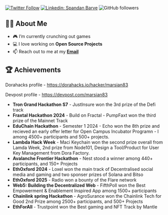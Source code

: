 [![Twitter Follow](https://img.shields.io/badge/follow-%40marsian83-1DA1F2?logo=twitter&style=social)](https://twitter.com/marsian83)
[![Linkedin: Spandan Barve](https://img.shields.io/badge/-Spandan-blue?style=flat-square&logo=Linkedin&logoColor=white&link=https://www.linkedin.com/in/marsian83/)](https://www.linkedin.com/in/marsian83/)
![GitHub followers](https://img.shields.io/github/followers/marsian83?label=Follow&style=social)


 ## 🙋‍♂️ About Me
- 🎮 I’m currently crunching out games
- 💻 I love working on **Open Source Projects**
- 📫 Reach out to me at my **<a href="mailto:spandan567@gmail.com">Email</a>**

## 🏆 Achievements

Dorahacks profile - https://dorahacks.io/hacker/marsian83

Devpost profile - https://devpost.com/marsian83

- **Tron Grand Hackathon S7** - JustInsure won the 3rd prize of the Defi track
- **Fraxtal Hackathon 2024** - Build on Fractal - PumpFaxt won the third prize of the Mainnet Track
- **EduChain Hackathon** - Semester 1 2024 - Echo won the 8th prize and recieved an early offer letter for Open Campus Incubator Programn - I among 4500+ participants and 500+ projects.
- **Lambda Hack Week** - Maci Keychain won the second prize overall from Lamda Week, 2nd prize from Node101, Design a Tool/Product for User Key Management from Dora Factory.
- **Avalanche Frontier Hackathon** - Nest stood a winner among 440+ participants, and 150+ Projects
- **EthOxford 2024** - Loxel won the main track of Decentralised social media and gaming and two sponser prizes of Solana and Bitso
- **EthOxford 2025** - Radio won a bounty of the Flare network
- **Web5: Building the Decentralized Web** - FifthPoll won the Best Empowerment & Enablement Inspired App among 1500+ participants
- **Chainlink spring Hackathon** - AgroSurance won the Chainlink Tech for Good 2nd Prize among 2500+ participants, and 500+ Projects
- **EthForAll** - Trustpoint won the Best gaming and NFT Track by Mantle
 
